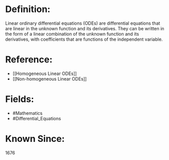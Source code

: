 

# Definition:
Linear ordinary differential equations (ODEs) are differential equations that are linear in the unknown function and its derivatives. They can be written in the form of a linear combination of the unknown function and its derivatives, with coefficients that are functions of the independent variable.

# Reference:
- [[Homogeneous Linear ODEs]]
- [[Non-homogeneous Linear ODEs]]

# Fields: 
- #Mathematics
- #Differential_Equations

# Known Since:
1676


